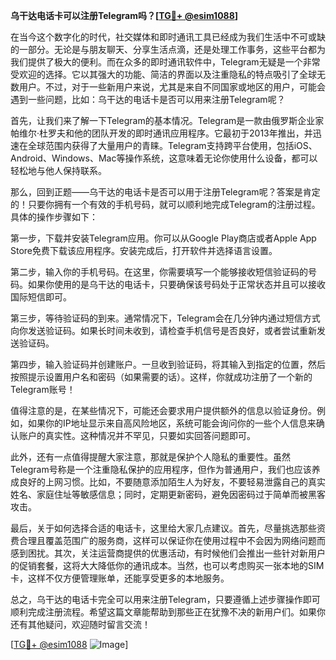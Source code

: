 **乌干达电话卡可以注册Telegram吗？[[TG💪+ @esim1088](https://t.me/s/esim1088)]**

在当今这个数字化的时代，社交媒体和即时通讯工具已经成为我们生活中不可或缺的一部分。无论是与朋友聊天、分享生活点滴，还是处理工作事务，这些平台都为我们提供了极大的便利。而在众多的即时通讯软件中，Telegram无疑是一个非常受欢迎的选择。它以其强大的功能、简洁的界面以及注重隐私的特点吸引了全球无数用户。不过，对于一些新用户来说，尤其是来自不同国家或地区的用户，可能会遇到一些问题，比如：乌干达的电话卡是否可以用来注册Telegram呢？

首先，让我们来了解一下Telegram的基本情况。Telegram是一款由俄罗斯企业家帕维尔·杜罗夫和他的团队开发的即时通讯应用程序。它最初于2013年推出，并迅速在全球范围内获得了大量用户的青睐。Telegram支持跨平台使用，包括iOS、Android、Windows、Mac等操作系统，这意味着无论你使用什么设备，都可以轻松地与他人保持联系。

那么，回到正题——乌干达的电话卡是否可以用于注册Telegram呢？答案是肯定的！只要你拥有一个有效的手机号码，就可以顺利地完成Telegram的注册过程。具体的操作步骤如下：

第一步，下载并安装Telegram应用。你可以从Google Play商店或者Apple App Store免费下载该应用程序。安装完成后，打开软件并选择语言设置。

第二步，输入你的手机号码。在这里，你需要填写一个能够接收短信验证码的号码。如果你使用的是乌干达的电话卡，只要确保该号码处于正常状态并且可以接收国际短信即可。

第三步，等待验证码的到来。通常情况下，Telegram会在几分钟内通过短信方式向你发送验证码。如果长时间未收到，请检查手机信号是否良好，或者尝试重新发送验证码。

第四步，输入验证码并创建账户。一旦收到验证码，将其输入到指定的位置，然后按照提示设置用户名和密码（如果需要的话）。这样，你就成功注册了一个新的Telegram账号！

值得注意的是，在某些情况下，可能还会要求用户提供额外的信息以验证身份。例如，如果你的IP地址显示来自高风险地区，系统可能会询问你的一些个人信息来确认账户的真实性。这种情况并不罕见，只要如实回答问题即可。

此外，还有一点值得提醒大家注意，那就是保护个人隐私的重要性。虽然Telegram号称是一个注重隐私保护的应用程序，但作为普通用户，我们也应该养成良好的上网习惯。比如，不要随意添加陌生人为好友，不要轻易泄露自己的真实姓名、家庭住址等敏感信息；同时，定期更新密码，避免因密码过于简单而被黑客攻击。

最后，关于如何选择合适的电话卡，这里给大家几点建议。首先，尽量挑选那些资费合理且覆盖范围广的服务商，这样可以保证你在使用过程中不会因为网络问题而感到困扰。其次，关注运营商提供的优惠活动，有时候他们会推出一些针对新用户的促销套餐，这将大大降低你的通讯成本。当然，也可以考虑购买一张本地的SIM卡，这样不仅方便管理账单，还能享受更多的本地服务。

总之，乌干达的电话卡完全可以用来注册Telegram，只要遵循上述步骤操作即可顺利完成注册流程。希望这篇文章能帮助到那些正在犹豫不决的新用户们。如果你还有其他疑问，欢迎随时留言交流！

[[TG💪+ @esim1088](https://t.me/s/esim1088) ![Image](https://i.postimg.cc/4NQfJmqS/Snipaste-2025-05-13-00-14-12.png)]